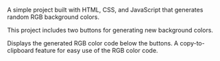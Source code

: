 A simple project built with HTML, CSS, and JavaScript that generates random RGB background colors. 

This project includes two buttons for generating new background colors. 

Displays the generated RGB color code below the buttons. A copy-to-clipboard feature for easy use of the RGB color code.
